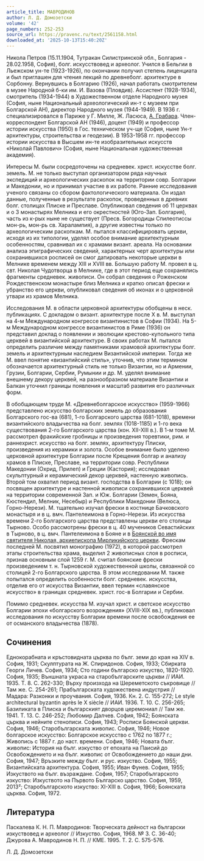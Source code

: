 ```yaml
---
article_title: МАВРОДИНОВ
author: Л. Д. Домозетски
volume: '42'
page_numbers: 252-253
source_url: https://pravenc.ru/text/2561158.html
downloaded_at: '2025-10-13T15:40:20Z'
---
```


Никола Петров (15.11.1904, Тутракан Силистринской обл., Болгария - 28.02.1958, София), болг. искусствовед и археолог. Учился в Бельгии в Льежском ун-те (1923-1926), по окончании получил степень лиценциата и был приглашен для чтения лекций по древнеболг. архитектуре в Сорбонну. Вернувшись в Болгарию (1926), начал работать смотрителем в музее Народной б-ки им. И. Вазова (Пловдив). Ассистент (1928-1934), смотритель (1934-1944) в Художественном отделе Народного музея (София, ныне Национальный археологический ин-т с музеем при Болгарской АН), директор Народного музея (1944-1949). В 1936 г. специализировался в Париже у Г. Милле, Ж. Ласюса, [А. Грабара](<https://pravenc.ru/text/А  Грабара.html>). Член-корреспондент Болгарской АН (1946), доцент (1949) и профессор истории искусства (1950) в Гос. техническом уч-ще (София, ныне Ун-т архитектуры, строительства и геодезии). В 1953-1958 гг. профессор истории искусства в Высшем ин-те изобразительных искусств «Николай Павлович» (София, ныне Национальная художественная академия).

Интересы М. были сосредоточены на средневек. христ. искусстве болг. земель. М. не только выступал организатором ряда научных экспедиций и археологических раскопок на территории совр. Болгарии и Македонии, но и принимал участие в их работе. Ранние исследования ученого связаны со сбором фактологического материала. Он издал данные, полученные в результате раскопок, проведенных в древних болг. столицах Плиске и Преславе. Опубликовал сведения об 11 церквах и о 3 монастырях Мелника и его окрестностей (Юго-Зап. Болгария), часть из к-рых ныне не существует (Пресв. Богородицы Спилеотиссы мон-рь, мон-рь св. Харалампия), а другие известны только по археологическим раскопкам. М. пытался классифицировать церкви, исходя из их типологии, уделял особое внимание архитектурным особенностям, сравнивал их с храмами визант. ареала. На основании анализа эпиграфических сведений, характерных черт архитектуры или сохранившихся росписей он смог датировать некоторые церкви в Мелнике временем между XIII и XVIII вв. Большую работу М. провел в ц. свт. Николая Чудотворца в Мелнике, где в этот период еще сохранялись фрагменты средневек. живописи. Он собрал сведения о Роженском Рождественском монастыре близ Мелника и кратко описал фрески и убранство его церкви, опубликовал сведения об иконах и о церковной утвари из храмов Мелника.

Исследования М. в области церковной архитектуры обобщены в неск. публикациях. С докладом о визант. архитектуре после Х в. М. выступал на 4-м Международном конгрессе византинистов в Софии (1934). На 5-м Международном конгрессе византинистов в Риме (1936) он представил доклад о появлении и эволюции крестово-купольного типа церквей в византийской архитектуре. В своих работах М. пытался определить различие между памятниками храмовой архитектуры болг. земель и архитектурным наследием Византийской империи. Тогда же М. ввел понятие «византийский стиль», уточнив, что этим термином обозначается архитектурный стиль не только Византии, но и Армении, Грузии, Болгарии, Сербии, Румынии и др. М. уделял внимание внешнему декору церквей, на разнообразном материале Византии и Балкан уточнил границы появления и масштаб развития его различных форм.

В обобщающем труде М. «Древнеболгарское искусство» (1959-1966) представлено искусство болгарских земель до образования Болгарского гос-ва (681), 1-го Болгарского царства (681-1018), времени византийского владычества на болг. землях (1018-1185) и 1-го века существования 2-го Болгарского царства (кон. XII-XIII в.). В 1-м томе М. рассмотрел фракийские гробницы и произведения торевтики, рим. и раннехрист. искусство на болг. землях, архитектуру Плиски, произведения из керамики и золота. Особое внимание было уделено церковной архитектуре Болгарии после Крещения болгар и анализу храмов в Плиске, Преславе, на территории совр. Республики Македонии (Охрид, Прилеп) и Греции (Кастория); исследовал скульптурный и керамический декор церквей, настенную живопись. Второй том охватил период визант. господства в Болгарии (с 1018); он посвящен архитектуре и настенной живописи сохранившихся церквей на территории современной Зап. и Юж. Болгарии (Земен, Бояна, Кюстендил, Мелник, Несебыр) и Республики Македонии (Велюса, Горно-Нерези). М. тщательно изучал фрески в костнице Бачковского монастыря и в ц. вмч. Пантелеимона в Горно-Нерези. Из искусства времени 2-го Болгарского царства представлены церкви его столицы Тырново. Особо рассмотрены фрески в ц. 40 мучеников Севастийских в Тырново, в ц. вмч. Пантелеимона в Бояне и в [Боянской во имя святителя Николая, архиепископа Мирликийского церкви](<https://pravenc.ru/text/Боянской во имя святителя Николая  архиепископа Мирликийского церкви.html>). Фрескам последней М. посвятил монографию (1972), в которой рассмотрел этапы строительства храма, выделил 2 живописных слоя в росписи, признав основным слой 1259 г. М. считал боянские фрески произведением т. н. Тырновской художественной школы, связанной со столицей 2-го Болгарского царства. В этом исследовании М. также попытался определить особенности болг. средневек. искусства, отделив его от искусства Византии, ввел термин «славянское искусство» в границах средневек. христ. гос-в Болгарии и Сербии.

Помимо средневек. искусства М. изучал христ. и светское искусство Болгарии эпохи «болгарского возрождения» (XVIII-XIX вв.), публиковал исследования по искусству Болгарии времени после освобождения ее от османского владычества (1878).

## Сочинения

Еднокорабната и кръстовидната църква по бълг. земи до края на XIV в. София, 1931; Скулптурата на Ж. Спиридонов. София, 1933; Сбирката Георги Личев. София, 1934; Сто години българско изкуство, 1820-1920. София, 1935; Външната украса на старобългарските църкви // ИАИ. 1935. Т. 8. С. 262-330; Върху произхода на Шереметското съкровище // Там же. С. 254-261; Прабългарската художествена индустрия // Мадара: Разконки и проучвания. София, 1936. Кн. 2. С. 155-272; Le style architectural byzantin après le X siècle // ИАИ. 1936. Т. 10. С. 256-265; Базиликата в Плиска и българският дворцов церемониал // Там же. 1941. Т. 13. С. 246-252; Любомир Далчев. София, 1942; Боянската църква и нейните стенописи. София, 1943; Росписи Боянской церкви. София, 1946; Старобългарската живопис. София, 1946; Новое болгарское искусство: Болгарское искусство с 1762 по 1877 г.; Живопись с 1887 г. до наст. времени. София, 1946; Новата бълг. живопис: История на бълг. изкуство от епохата на Паисий до Освобождението и на бълг. живопис от Освобождението до наши дни. София, 1947; Връзките между бълг. и рус. изкуство. София, 1955; Византийската архитектура. София, 1955; Иван Фунев. София, 1955; Изкуството на бълг. възраждане. София, 1957; Старобългарското изкуство: Изкуството на Първото Българско царство. София, 1959, 2013²; Старобългарското изкуство: XI-XIII в. София, 1966; Боянската църква. София, 1972.

## Литература

Паскалева К. Н. П. Мавродинов: Творческата дейност на български изкуствовед и археолог // Изкуство. София, 1968. № 3. С. 36-40; Джурова А. Мавродинов Н. П. // КМЕ. 1995. Т. 2. С. 575-576.

Л. Д. Домозетски
